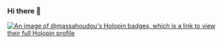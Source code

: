 ### Hi there 👋
[![An image of @massahoudou's Holopin badges, which is a link to view their full Holopin profile](https://holopin.me/massahoudou)](https://holopin.io/@massahoudou)
<!--
**massdx/massdx** is a ✨ _special_ ✨ repository because its `README.md` (this file) appears on your GitHub profile.

Here are some ideas to get you started:

- 🔭 I’m currently working on ...
- 🌱 I’m currently learning ...
- 👯 I’m looking to collaborate on ...
- 🤔 I’m looking for help with ...
- 💬 Ask me about ...
- 📫 How to reach me: ...
- 😄 Pronouns: ...
- ⚡ Fun fact: ...
-->
